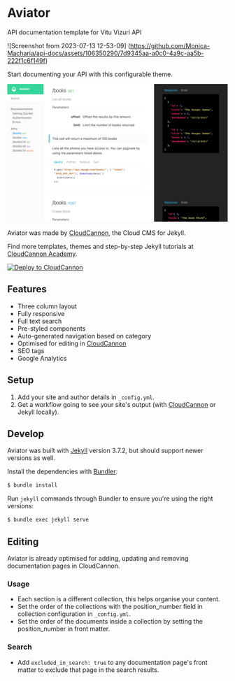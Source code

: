 # Aviator

API documentation template for Vitu Vizuri API

![Screenshot from 2023-07-13 12-53-09]
(https://github.com/Monica-Macharia/api-docs/assets/106350290/7d9345aa-a0c0-4a9c-aa5b-222f1c6f149f)

Start documenting your API with this configurable theme.

![Aviator template screenshot](images/_screenshot.png)

Aviator was made by [CloudCannon](http://cloudcannon.com/), the Cloud CMS for Jekyll.

Find more templates, themes and step-by-step Jekyll tutorials at [CloudCannon Academy](https://learn.cloudcannon.com/).

[![Deploy to CloudCannon](https://buttons.cloudcannon.com/deploy.svg)](https://app.cloudcannon.com/register#sites/connect/github/CloudCannon/aviator-jekyll-template)

## Features

* Three column layout
* Fully responsive
* Full text search
* Pre-styled components
* Auto-generated navigation based on category
* Optimised for editing in [CloudCannon](http://cloudcannon.com/)
* SEO tags
* Google Analytics

## Setup

1. Add your site and author details in `_config.yml`.
2. Get a workflow going to see your site's output (with [CloudCannon](https://app.cloudcannon.com/) or Jekyll locally).

## Develop

Aviator was built with [Jekyll](http://jekyllrb.com/) version 3.7.2, but should support newer versions as well.

Install the dependencies with [Bundler](http://bundler.io/):

~~~bash
$ bundle install
~~~

Run `jekyll` commands through Bundler to ensure you're using the right versions:

~~~bash
$ bundle exec jekyll serve
~~~

## Editing

Aviator is already optimised for adding, updating and removing documentation pages in CloudCannon.

### Usage

* Each section is a different collection, this helps organise your content.
* Set the order of the collections with the position_number field in collection configuration in `_config.yml`.
* Set the order of the documents inside a collection by setting the position_number in front matter.

### Search

* Add `excluded_in_search: true` to any documentation page's front matter to exclude that page in the search results.
